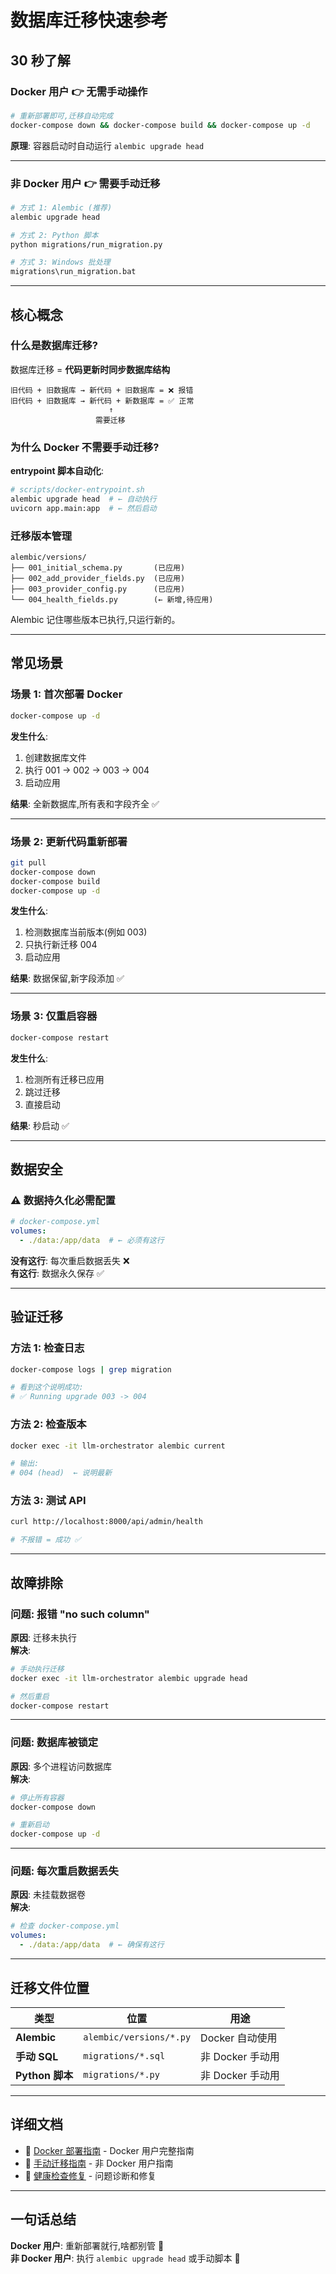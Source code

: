 # 数据库迁移快速参考

## 30 秒了解

### Docker 用户 👉 无需手动操作

```bash
# 重新部署即可,迁移自动完成
docker-compose down && docker-compose build && docker-compose up -d
```

**原理**: 容器启动时自动运行 `alembic upgrade head`

---

### 非 Docker 用户 👉 需要手动迁移

```bash
# 方式 1: Alembic (推荐)
alembic upgrade head

# 方式 2: Python 脚本
python migrations/run_migration.py

# 方式 3: Windows 批处理
migrations\run_migration.bat
```

---

## 核心概念

### 什么是数据库迁移?

数据库迁移 = **代码更新时同步数据库结构**

```
旧代码 + 旧数据库 → 新代码 + 旧数据库 = ❌ 报错
旧代码 + 旧数据库 → 新代码 + 新数据库 = ✅ 正常
                      ↑
                   需要迁移
```

### 为什么 Docker 不需要手动迁移?

**entrypoint 脚本自动化**:

```bash
# scripts/docker-entrypoint.sh
alembic upgrade head  # ← 自动执行
uvicorn app.main:app  # ← 然后启动
```

### 迁移版本管理

```
alembic/versions/
├── 001_initial_schema.py       (已应用)
├── 002_add_provider_fields.py  (已应用)
├── 003_provider_config.py      (已应用)
└── 004_health_fields.py        (← 新增,待应用)
```

Alembic 记住哪些版本已执行,只运行新的。

---

## 常见场景

### 场景 1: 首次部署 Docker

```bash
docker-compose up -d
```

**发生什么**:
1. 创建数据库文件
2. 执行 001 → 002 → 003 → 004
3. 启动应用

**结果**: 全新数据库,所有表和字段齐全 ✅

---

### 场景 2: 更新代码重新部署

```bash
git pull
docker-compose down
docker-compose build
docker-compose up -d
```

**发生什么**:
1. 检测数据库当前版本(例如 003)
2. 只执行新迁移 004
3. 启动应用

**结果**: 数据保留,新字段添加 ✅

---

### 场景 3: 仅重启容器

```bash
docker-compose restart
```

**发生什么**:
1. 检测所有迁移已应用
2. 跳过迁移
3. 直接启动

**结果**: 秒启动 ✅

---

## 数据安全

### ⚠️ 数据持久化必需配置

```yaml
# docker-compose.yml
volumes:
  - ./data:/app/data  # ← 必须有这行
```

**没有这行**: 每次重启数据丢失 ❌  
**有这行**: 数据永久保存 ✅

---

## 验证迁移

### 方法 1: 检查日志

```bash
docker-compose logs | grep migration

# 看到这个说明成功:
# ✅ Running upgrade 003 -> 004
```

### 方法 2: 检查版本

```bash
docker exec -it llm-orchestrator alembic current

# 输出:
# 004 (head)  ← 说明最新
```

### 方法 3: 测试 API

```bash
curl http://localhost:8000/api/admin/health

# 不报错 = 成功 ✅
```

---

## 故障排除

### 问题: 报错 "no such column"

**原因**: 迁移未执行  
**解决**:

```bash
# 手动执行迁移
docker exec -it llm-orchestrator alembic upgrade head

# 然后重启
docker-compose restart
```

---

### 问题: 数据库被锁定

**原因**: 多个进程访问数据库  
**解决**:

```bash
# 停止所有容器
docker-compose down

# 重新启动
docker-compose up -d
```

---

### 问题: 每次重启数据丢失

**原因**: 未挂载数据卷  
**解决**:

```yaml
# 检查 docker-compose.yml
volumes:
  - ./data:/app/data  # ← 确保有这行
```

---

## 迁移文件位置

| 类型 | 位置 | 用途 |
|------|------|------|
| **Alembic** | `alembic/versions/*.py` | Docker 自动使用 |
| **手动 SQL** | `migrations/*.sql` | 非 Docker 手动用 |
| **Python 脚本** | `migrations/*.py` | 非 Docker 手动用 |

---

## 详细文档

- 🐳 [Docker 部署指南](DOCKER_DEPLOYMENT_GUIDE.md) - Docker 用户完整指南
- 🔧 [手动迁移指南](migrations/README.md) - 非 Docker 用户指南
- 🏥 [健康检查修复](HEALTH_CHECK_FIX_GUIDE.md) - 问题诊断和修复

---

## 一句话总结

**Docker 用户**: 重新部署就行,啥都别管 🚀  
**非 Docker 用户**: 执行 `alembic upgrade head` 或手动脚本 🔧